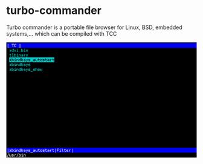 # turbo-commander
Turbo commander is a portable file browser for Linux, BSD, embedded systems,... which can be compiled with TCC 


![](https://raw.githubusercontent.com/spartrekus/turbo-commander/master/turbo-commander-tc-action.png)


